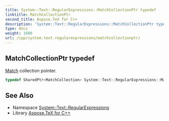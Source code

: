 ```yaml
---
title: System::Text::RegularExpressions::MatchCollectionPtr typedef
linktitle: MatchCollectionPtr
second_title: Aspose.TeX for C++
description: 'System::Text::RegularExpressions::MatchCollectionPtr typedef. Match collection pointer in C++.'
type: docs
weight: 1600
url: /cpp/system.text.regularexpressions/matchcollectionptr/
---
```

## MatchCollectionPtr typedef


[Match](../match/) collection pointer.

```cpp
typedef SharedPtr<MatchCollection> System::Text::RegularExpressions::MatchCollectionPtr
```

## See Also

* Namespace [System::Text::RegularExpressions](../)
* Library [Aspose.TeX for C++](../../)
